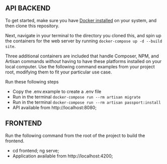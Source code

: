 ## API BACKEND

To get started, make sure you have [Docker installed](https://docs.docker.com/docker-for-mac/install/) on your system, and then clone this repository.

Next, navigate in your terminal to the directory you cloned this, and spin up the containers for the web server by running `docker-compose up -d --build site`.

Three additional containers are included that handle Composer, NPM, and Artisan commands *without* having to have these platforms installed on your local computer. Use the following command examples from your project root, modifying them to fit your particular use case.

Run these following steps

- Copy the .env.example to create a .env file
- Run in the terminal `docker-compose run --rm artisan migrate`
- Run in the terminal `docker-compose run --rm artisan passport:install`
- API available from http://localhost:8080;

## FRONTEND

Run the following command from the root of the project to build the frontend.

- cd frontend; ng serve;
- Application available from http://localhost:4200;